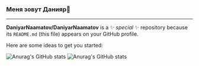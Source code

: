 ### Меня зовут Данияр👋

---
**DaniyarNaamatov/DaniyarNaamatov** is a ✨ _special_ ✨ repository because its `README.md` (this file) appears on your GitHub profile.

Here are some ideas to get you started:

![Anurag's GitHub stats](https://github-readme-stats.vercel.app/api?DaniyarNaamatov=anuraghazra&show_icons=true&theme=radical)
![Anurag's GitHub stats](https://github-readme-stats.vercel.app/api?DaniyarNaamatov=anuraghazra&show_icons=true)


